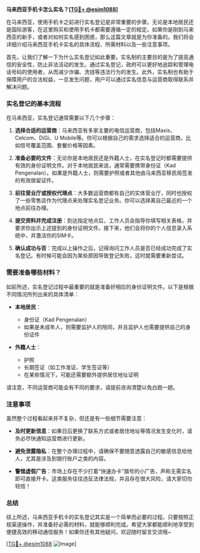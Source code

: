 **马来西亚手机卡怎么实名？[[TG💪+ @esim1088](https://t.me/s/esim1088)]**

在马来西亚，使用手机卡之前进行实名登记是非常重要的步骤。无论是本地居民还是国际游客，在这里购买和使用手机卡都需要遵循一定的规定。如果你是刚到马来西亚的新手，或者对如何实名感到困惑，那么这篇文章就是为你准备的。我们将会详细介绍马来西亚手机卡实名的具体流程、所需材料以及一些注意事项。

首先，让我们了解一下为什么实名登记如此重要。实名制的主要目的是为了提高通信的安全性，防止非法活动的发生。通过实名登记，政府可以更好地追踪和管理电话号码的使用者，从而减少诈骗、洗钱等违法行为的发生。此外，实名制也有助于保障用户的合法权益，一旦发生问题，用户可以通过实名信息与运营商取得联系并解决问题。

### 实名登记的基本流程

在马来西亚，实名登记通常需要以下几个步骤：

1. **选择合适的运营商**：马来西亚有多家主要的电信运营商，包括Maxis、Celcom、DiGi、U Mobile等。你可以根据自己的需求选择适合的运营商，比如信号覆盖范围、套餐价格等因素。

2. **准备必要的文件**：无论你是本地居民还是外籍人士，在实名登记时都需要提供有效的身份证明文件。对于本地居民来说，通常需要携带身份证（Kad Pengenalan）。如果是外籍人士，则需要护照或者其他由马来西亚移民局签发的有效居留证件。

3. **前往营业厅或授权代理点**：大多数运营商都有自己的实体营业厅，同时也授权了一些零售店作为代理点来处理实名登记业务。你可以选择离自己最近的一个地点前往办理。

4. **提交资料并完成注册**：到达指定地点后，工作人员会指导你填写相关表格，并要求你出示上述提到的身份证明文件。接下来，他们会将你的个人信息录入系统中，并激活你的SIM卡。

5. **确认成功与否**：完成以上操作之后，记得询问工作人员是否已经成功完成了实名登记。有时候可能会因为某些原因导致登记失败，这时就需要重新尝试。

### 需要准备哪些材料？

如前所述，实名登记过程中最重要的就是准备好相应的身份证明文件。以下是根据不同情况所列出来的具体清单：

- **本地居民**：
  - 身份证（Kad Pengenalan）
  - 如果是未成年人，则需要监护人的陪同，并且监护人也需要提供自己的身份证件

- **外籍人士**：
  - 护照
  - 长期签证（如工作准证、学生签证等）
  - 在某些情况下，可能还需要额外提供居住地址证明

请注意，不同运营商可能会有不同的要求，请提前咨询清楚以免白跑一趟。

### 注意事项

虽然整个过程看起来并不复杂，但还是有一些细节需要注意：

- **及时更新信息**：如果日后更换了联系方式或者居住地址等情况发生变化时，请务必尽快通知运营商进行更新。
  
- **避免泄露隐私**：在整个办理过程中，请确保不要随意透露自己的敏感信息给他人，尤其是涉及到银行账户之类的内容。

- **警惕虚假广告**：市场上存在不少打着“快速办卡”旗号的小广告，声称无需实名即可直接开卡。这类服务往往违反法律法规，并且存在很大风险，请大家切勿轻信！

### 总结

综上所述，马来西亚手机卡的实名登记其实是一个简单而必要的过程。只要按照正规渠道操作，并准备好必需的材料，就能够顺利完成。希望大家都能顺利地享受到便捷高效的移动通信服务！如果你还有其他疑问，欢迎随时留言交流哦~

[[TG💪+ @esim1088](https://t.me/s/esim1088) ![Image](https://i.postimg.cc/4NQfJmqS/Snipaste-2025-05-13-00-14-12.png)]